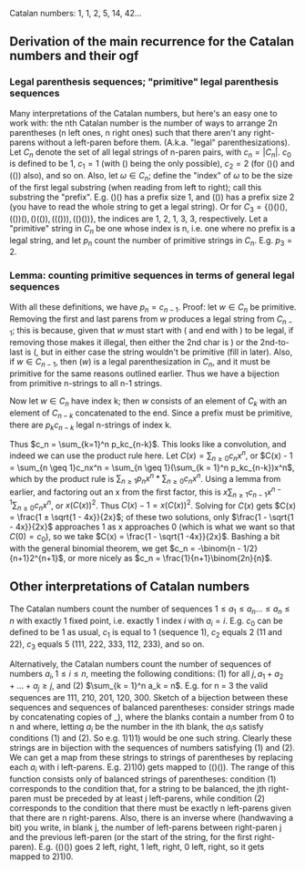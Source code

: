 Catalan numbers: 1, 1, 2, 5, 14, 42...
## Derivation of the main recurrence for the Catalan numbers and their ogf
### Legal parenthesis sequences; "primitive" legal parenthesis sequences
Many interpretations of the Catalan numbers, but here's an easy one to work with: the nth Catalan number is the number of ways to arrange 2n parentheses (n left ones, n right ones) such that there aren't any right-parens without a left-paren before them. (A.k.a. "legal" parenthesizations). Let $C_n$ denote the set of all legal strings of n-paren pairs, with $c_n = |C_n|$. $c_0$ is defined to be 1, $c_1 = 1$ (with () being the only possible), $c_2 = 2$ (for ()() and (()) also), and so on. Also, let $\omega \in C_n$; define the "index" of $\omega$ to be the size of the first legal substring (when reading from left to right); call this substring the "prefix". E.g. ()() has a prefix size 1, and (()) has a prefix size 2 (you have to read the whole string to get a legal string). Or for $C_3 = \{()()(), (())(), ()(()), ((())), (()())\}$, the indices are 1, 2, 1, 3, 3, respectively. Let a "primitive" string in $C_n$ be one whose index is n, i.e. one where no prefix is a legal string, and let $p_n$ count the number of primitive strings in $C_n$. E.g. $p_3 = 2$. 
### Lemma: counting primitive sequences in terms of general legal sequences
With all these definitions, we have $p_n = c_{n-1}$. Proof: let $w \in C_n$ be primitive. Removing the first and last parens from $w$ produces a legal string from $C_{n-1}$; this is because, given that $w$ must start with ( and end with ) to be legal, if removing those makes it illegal, then either the 2nd char is ) or the 2nd-to-last is (, but in either case the string wouldn't be primitive (fill in later). Also, if $w \in C_{n-1}$, then $(w)$ is a legal parenthesization in $C_n$, and it must be primitive for the same reasons outlined earlier. Thus we have a bijection from primitive n-strings to all n-1 strings.

Now let $w \in C_n$ have index k; then $w$ consists of an element of $C_k$ with an element of $C_{n-k}$ concatenated to the end. Since a prefix must be primitive, there are $p_kc_{n-k}$ legal n-strings of index k. 

Thus $c_n = \sum_{k=1}^n p_kc_{n-k}$. This looks like a convolution, and indeed we can use the product rule here. Let $C(x) = \sum_{n \geq 0}c_nx^n$, or $C(x) - 1 = \sum_{n \geq 1}c_nx^n = \sum_{n \geq 1}(\sum_{k = 1}^n p_kc_{n-k})x^n$, which by the product rule is $\sum_{n \geq 1}p_nx^n * \sum_{n \geq 0}c_nx^n$. Using a lemma from earlier, and factoring out an x from the first factor, this is $x\sum_{n \geq 1}c_{n-1}x^{n-1}\sum_{n \geq 0}c_nx^n$, or $x(C(x))^2$. Thus $C(x) - 1 = x(C(x))^2$. Solving for $C(x)$ gets $C(x) = \frac{1 ± \sqrt{1 - 4x}}{2x}$; of these two solutions, only $\frac{1 - \sqrt{1 - 4x}}{2x}$ approaches 1 as x approaches 0 (which is what we want so that $C(0) = c_0$), so we take $C(x) = \frac{1 - \sqrt{1 -4x}}{2x}$. Bashing a bit with the general binomial theorem, we get $c_n = -\binom{n - 1/2}{n+1}2^{n+1}$, or more nicely as $c_n = \frac{1}{n+1}\binom{2n}{n}$.

## Other interpretations of Catalan numbers
The Catalan numbers count the number of sequences $1 \leq a_1 \leq a_n ... \leq a_n \leq n$ with exactly 1 fixed point, i.e. exactly 1 index $i$ with $a_i = i$. E.g. $c_0$ can be defined to be 1 as usual, $c_1$ is equal to 1 (sequence 1), $c_2$ equals 2 (11 and 22), $c_3$ equals 5 (111, 222, 333, 112, 233), and so on. 

Alternatively, the Catalan numbers count the number of sequences of numbers $a_i, 1 \leq i \leq n$, meeting the following conditions: (1) for all $j, a_1 + a_2 + ... + a_j \geq j$, and (2) $\sum_{k = 1}^n a_k = n$. E.g. for n = 3 the valid sequences are 111, 210, 201, 120, 300. Sketch of a bijection between these sequences and sequences of balanced parentheses: consider strings made by concatenating copies of $\_)$, where the blanks contain a number from 0 to n and where, letting $a_i$ be the number in the ith blank, the $a_i$s satisfy conditions (1) and (2). So e.g. $1)1)1)$ would be one such string. Clearly these strings are in bijection with the sequences of numbers satisfying (1) and (2). We can get a map from these strings to strings of parentheses by replacing each $a_i$ with i left-parens. E.g. $2)1)0)$ gets mapped to $(()())$. The range of this function consists only of balanced strings of parentheses: condition (1) corresponds to the condition that, for a string to be balanced, the jth right-paren must be preceded by at least j left-parens, while condition (2) corresponds to the condition that there must be exactly n left-parens given that there are n right-parens. Also, there is an inverse where (handwaving a bit) you write, in blank j, the number of left-parens between right-paren j and the previous left-paren (or the start of the string, for the first right-paren). E.g. $(()())$ goes 2 left, right, 1 left, right, 0 left, right, so it gets mapped to $2)1)0$. 